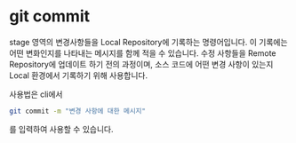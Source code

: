 # git commit

stage 영역의 변경사항들을 Local Repository에 기록하는 명령어입니다. 이 기록에는 어떤 변화인지를 나타내는 메시지를 함께 적을 수 있습니다. 수정 사항들을 Remote Repository에 업데이트 하기 전의 과정이며, 소스 코드에 어떤 변경 사항이 있는지 Local 환경에서 기록하기 위해 사용합니다.

사용법은 cli에서
``` bash
git commit -m "변경 사항에 대한 메시지"
```
를 입력하여 사용할 수 있습니다.